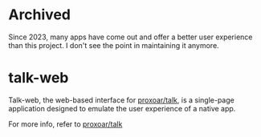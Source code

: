 # Archived
Since 2023, many apps have come out and offer a better user experience than this project. I don't see the point in maintaining it anymore.

# talk-web

Talk-web, the web-based interface for [proxoar/talk](https://github.com/proxoar/talk), is a single-page application designed to
emulate the user experience of a native app.

For more info, refer to [proxoar/talk](https://github.com/proxoar/talk)
